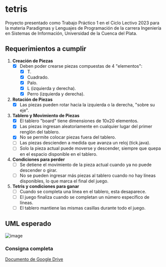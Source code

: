 # tetris

Proyecto presentado como Trabajo Práctico 1 en el Ciclo Lectivo 2023 para la materia Paradigmas y Lenguajes de Programación de la carrera Ingeniería en Sistemas de Información, Universidad de la Cuenca del Plata.

## Requerimientos a cumplir

1. **Creación de Piezas**
    - [x] Deben poder crearse piezas compuestas de 4 "elementos":
        - [x] T.
        - [x] Cuadrado.
        - [x] Palo.
        - [x] L (izquierda y derecha).
        - [x] Perro (izquierda y derecha).

2. **Rotación de Piezas**
    - [x] Las piezas pueden rotar hacia la izquierda o la derecha, "sobre su eje".

3. **Tablero y Movimiento de Piezas**
    - [x] El tablero "board" tiene dimensiones de 10x20 elementos.
    - [x] Las piezas ingresan aleatoriamente en cualquier lugar del primer renglón del tablero.
    - [x] No se permite colocar piezas fuera del tablero.
    - [ ] Las piezas descienden a medida que avanza un reloj (tick.java).
    - [ ] Solo la pieza actual puede moverse y descender, siempre que quepa en el espacio disponible en el tablero.

4. **Condiciones para perder**
    - [ ] Se detiene el movimiento de la pieza actual cuando ya no puede descender o girar.
    - [ ] No se pueden ingresar más piezas al tablero cuando no hay líneas disponibles, lo que marca el final del juego.

5. **Tetris y condiciones para ganar**
    - [ ] Cuando se completa una línea en el tablero, esta desaparece.
    - [ ] El juego finaliza cuando se completan un número específico de líneas.
    - [ ] El tablero mantiene las mismas casillas durante todo el juego.
  
## UML esperado
![image](https://github.com/StivenAlexis/tetris/assets/68785609/b91a00b5-88d2-4cf7-aadc-d02ebfb3b4a6)


### Consigna completa

[Documento de Google Drive](https://docs.google.com/document/d/1Q8-DyXBk7Z8GW0YhhHe6swtRJrqpNcLw9915FJjFH9Y/)
